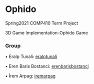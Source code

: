 # Ophido

Spring2021 COMP410 Term Project 

3D Game Implementation-Ophido Game 

### Group
•	Eralp Tunali: [eralptunali]

•	Eren Baris Bostanci: [erenbarisbostanci]

•	İrem Arpag: [iremarpag]


[eralptunali]: https://github.com/eralptunali
[erenbarisbostanci]: https://github.com/erenbarisbostanci
[iremarpag]: https://github.com/iremarpag
